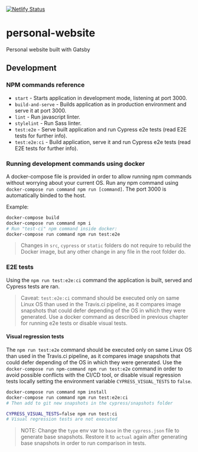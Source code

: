 [![Netlify Status](https://api.netlify.com/api/v1/badges/3f165d03-3a16-448c-b4f4-cdb01950c72c/deploy-status)](https://app.netlify.com/sites/javierbrea/deploys)

# personal-website

Personal website built with Gatsby

## Development

### NPM commands reference

* `start` - Starts application in development mode, listening at port 3000.
* `build-and-serve` - Builds application as in production environment and serve it at port 3000.
* `lint` - Run javascript linter.
* `stylelint` - Run Sass linter.
* `test:e2e` - Serve built application and run Cypress e2e tests (read E2E tests for further info).
* `test:e2e:ci` - Build application, serve it and run Cypress e2e tests (read E2E tests for further info).

### Running development commands using docker

A docker-compose file is provided in order to allow running npm commands without worrying about your current OS. Run any npm command using `docker-compose run command npm run [command]`. The port 3000 is automatically binded to the host.

Example:

``` bash
docker-compose build
docker-compose run command npm i
# Run "test-ci" npm command inside docker:
docker-compose run command npm run test:e2e
```

> Changes in `src`, `cypress` or `static` folders do not require to rebuild the Docker image, but any other change in any file in the root folder do.

### E2E tests

Using the `npm run test:e2e:ci` command the application is built, served and Cypress tests are ran.

> Caveat: `test:e2e:ci` command should be executed only on same Linux OS than used in the Travis.ci pipeline, as it compares image snapshots that could defer depending of the OS in which they were generated. Use a docker command as described in previous chapter for running e2e tests or disable visual tests.

#### Visual regression tests

The `npm run test:e2e` command should be executed only on same Linux OS than used in the Travis.ci pipeline, as it compares image snapshots that could defer depending of the OS in which they were generated. Use the `docker-compose run npm-command npm run test:e2e` command in order to avoid possible conflicts with the CI/CD tool, or disable visual regression tests locally setting the environment variable `CYPRESS_VISUAL_TESTS` to `false`.

```bash
docker-compose run command npm install
docker-compose run command npm run test:e2e:ci
# Then add to git new snapshots in the cypress/snapshots folder
```

```bash
CYPRESS_VISUAL_TESTS=false npm run test:ci
# Visual regression tests are not executed
```

> NOTE: Change the `type` env var to `base` in the `cypress.json` file to generate base snapshots. Restore it to `actual` again after generating base snapshots in order to run comparison in tests.
